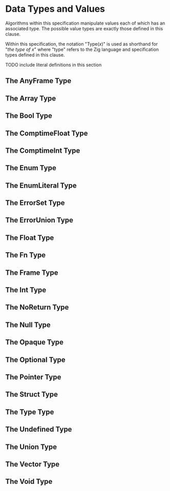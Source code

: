 # Data Types and Values

Algorithms within this specification manipulate values each of which has an associated type. The possible value types are exactly those defined in this clause.

Within this specification, the notation "Type(*x*)" is used as shorthand for "*the type of x*" where "type" refers to the Zig language and specification types defined in this clause.

TODO include literal definitions in this section

## The AnyFrame Type

## The Array Type

## The Bool Type

## The ComptimeFloat Type

## The ComptimeInt Type

## The Enum Type

## The EnumLiteral Type

## The ErrorSet Type

## The ErrorUnion Type

## The Float Type

## The Fn Type

## The Frame Type

## The Int Type

## The NoReturn Type

## The Null Type

## The Opaque Type

## The Optional Type

## The Pointer Type

## The Struct Type

## The Type Type

## The Undefined Type

## The Union Type

## The Vector Type

## The Void Type
